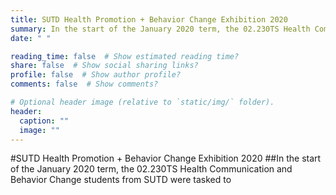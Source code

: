```yaml
---
title: SUTD Health Promotion + Behavior Change Exhibition 2020
summary: In the start of the January 2020 term, the 02.230TS Health Communication and Behavior Change students from SUTD were tasked to 
date: " "

reading_time: false  # Show estimated reading time?
share: false  # Show social sharing links?
profile: false  # Show author profile?
comments: false  # Show comments?

# Optional header image (relative to `static/img/` folder).
header:
  caption: ""
  image: ""
---
```

#SUTD Health Promotion + Behavior Change Exhibition 2020
##In the start of the January 2020 term, the 02.230TS Health Communication and Behavior Change students from SUTD were tasked to 
